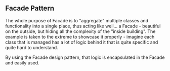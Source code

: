## Facade Pattern

The whole purpose of Facade is to "aggregate" multiple classes and functionality into a single place, thus acting like
well... a Facade - beautiful on the outside, but hiding all the complexity of the "inside building". 
The example is taken to the extreme to showcase it properly - imagine each class that is managed has a lot of logic behind it
that is quite specific and quite hard to understand.

By using the Facade design pattern, that logic is encapsulated in the Facade and easily used.